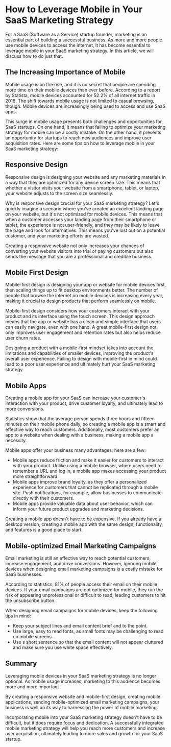 # How to Leverage Mobile in Your SaaS Marketing Strategy

For a SaaS (Software as a Service) startup founder, marketing is an essential part of building a successful business. As more and more people use mobile devices to access the internet, it has become essential to leverage mobile in your SaaS marketing strategy. In this article, we will discuss how to do just that.

## The Increasing Importance of Mobile

Mobile usage is on the rise, and it is no secret that people are spending more time on their mobile devices than ever before. According to a report by Statista, mobile devices accounted for 52.2% of all internet traffic in 2018. The shift towards mobile usage is not limited to casual browsing, though. Mobile devices are increasingly being used to access and use SaaS apps.

This surge in mobile usage presents both challenges and opportunities for SaaS startups. On one hand, it means that failing to optimize your marketing strategy for mobile can be a costly mistake. On the other hand, it presents an opportunity for startups to reach new audiences and improve user acquisition rates. Here are some tips on how to leverage mobile in your SaaS marketing strategy:

## Responsive Design

Responsive design is designing your website and any marketing materials in a way that they are optimized for any device screen size. This means that whether a visitor visits your website from a smartphone, tablet, or laptop, your website adjusts to the screen size seamlessly.

Why is responsive design crucial for your SaaS marketing strategy? Let's quickly imagine a scenario where you've created an excellent landing page on your website, but it's not optimized for mobile devices. This means that when a customer accesses your landing page from their smartphone or tablet, the experience is not user-friendly, and they may be likely to leave the page and look for alternatives. This means you've lost out on a potential customer, and your marketing efforts are wasted.

Creating a responsive website not only increases your chances of converting your website visitors into trial or paying customers but also sends the message that you are a professional and credible business.

## Mobile First Design

Mobile-first design is designing your app or website for mobile devices first, then scaling things up to fit desktop environments better. The number of people that browse the internet on mobile devices is increasing every year, making it crucial to design products that perform seamlessly on mobile.

Mobile-first design considers how your customers interact with your product and its interface using the touch screen. This design approach means that the app or website has a clean and simple interface that users can easily navigate, even with one hand. A great mobile-first design not only improves user engagement and retention rates but also helps reduce user churn rates.

Designing a product with a mobile-first mindset takes into account the limitations and capabilities of smaller devices, improving the product's overall user experience. Failing to design with mobile-first in mind could lead to a poor user experience and ultimately hurt your SaaS marketing strategy.

## Mobile Apps

Creating a mobile app for your SaaS can increase your customer's interaction with your product, drive customer loyalty, and ultimately lead to more conversions.

Statistics show that the average person spends three hours and fifteen minutes on their mobile phone daily, so creating a mobile app is a smart and effective way to reach customers. Additionally, most customers prefer an app to a website when dealing with a business, making a mobile app a necessity.

 Mobile apps offer your business many advantages; here are a few:

- Mobile apps reduce friction and make it easier for customers to interact with your product. Unlike using a mobile browser, where users need to remember a URL and log in, a mobile app makes accessing your product more straightforward.
- Mobile apps improve brand loyalty, as they offer a personalized experience for customers that cannot be replicated through a mobile site. Push notifications, for example, allow businesses to communicate directly with their customers.
- Mobile apps provide valuable data about user behavior, which can inform your future product upgrades and marketing decisions.

Creating a mobile app doesn't have to be expensive. If you already have a desktop version, creating a mobile app with the same design, functionality, and features is a good place to start.

## Mobile-optimized Email Marketing Campaigns

Email marketing is still an effective way to reach potential customers, increase engagement, and drive conversions. However, ignoring mobile devices when designing email marketing campaigns is a costly mistake for SaaS businesses.

According to statistics, 81% of people access their email on their mobile devices. If your email campaigns are not optimized for mobile, they run the risk of appearing unprofessional or difficult to read, leading customers to hit the unsubscribe button.

When designing email campaigns for mobile devices, keep the following tips in mind:

- Keep your subject lines and email content brief and to the point.
- Use large, easy to read fonts, as small fonts may be challenging to read on mobile screens.
- Use s short sentence so that the email content will not appear cluttered and make sure you use white space effectively.

## Summary

Leveraging mobile devices in your SaaS marketing strategy is no longer optional. As mobile usage increases, marketing to this audience becomes more and more important.

By creating a responsive website and mobile-first design, creating mobile applications, sending mobile-optimized email marketing campaigns, your business is well on its way to harnessing the power of mobile marketing.

Incorporating mobile into your SaaS marketing strategy doesn't have to be difficult, but it does require focus and dedication. A successfully integrated mobile marketing strategy will help you reach more customers and increase user acquisition, ultimately leading to more sales and growth for your SaaS startup.
